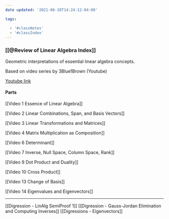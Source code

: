 ```yaml
---
date updated: '2021-06-10T14:24:12-04:00'

tags:

  - '#classNotes'
  - '#classIndex'
---
```


### [[@Review of Linear Algebra Index]]

Geometric interpretations of essential linear algebra concepts.

Based on video series by 3Blue1Brown (Youtube)

<a href = "https://www.youtube.com/watch?v=fNk_zzaMoSs&list=PLZHQObOWTQDPD3MizzM2xVFitgF8hE_ab&index=1"> Youtube link</a>

#### Parts

[[Video 1 Essence of Linear Algebra]]

[[Video 2 Linear Combinations, Span, and Basis Vectors]]

[[Video 3 Linear Transformations and Matrices]]

[[Video 4 Matrix Multiplication as Composition]]

[[Video 6 Determinant]]

[[Video 7 Inverse, Null Space, Column Space, Rank]]

[[Video 9 Dot Product and Duality]]

[[Video 10 Cross Product]]

[[Video 13 Change of Basis]]

[[Video 14 Eigenvalues and Eigenvectors]]


---

[[Digression - LinAlg SemiProof 1]]
[[Digression - Gauss-Jordan Elimination and Computing Inverses]]
[[Digressions - Eigenvectors]]